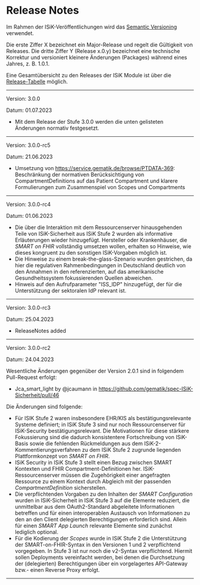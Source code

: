 # Release Notes

Im Rahmen der ISiK-Veröffentlichungen wird das [Semantic Versioning](https://semver.org/lang/de/) verwendet.

Die erste Ziffer X bezeichnet ein Major-Release und regelt die Gültigkeit von Releases. Die dritte Ziffer Y (Release x.0.y) bezeichnet eine technische Korrektur und versioniert kleinere Änderungen (Packages) während eines Jahres, z. B. 1.0.1.

Eine Gesamtübersicht zu den Releases der ISiK Module ist über die [Release-Tabelle](https://github.com/gematik/spec-ISiK-Releasematrix/blob/main/ReleaseMatrix.md) möglich.


----
Version: 3.0.0

Datum: 01.07.2023

* Mit dem Release der Stufe 3.0.0 werden die unten gelisteten Änderungen normativ festgesetzt.

----
Version: 3.0.0-rc5

Datum: 21.06.2023

* Umsetzung von https://service.gematik.de/browse/PTDATA-369: Beschränkung der normativen Berücksichtigung von CompartmentDefinitions auf das Patient Compartment und klarere Formulierungen zum Zusammenspiel von Scopes und Compartments

----
Version: 3.0.0-rc4

Datum: 01.06.2023

* Die über die Interaktion mit dem Ressourcenserver hinausgehenden Teile von ISiK-Sicherheit aus ISiK Stufe 2 wurden als informative Erläuterungen wieder hinzugefügt. Hersteller oder Krankenhäuser, die _SMART on FHIR_ vollständig umsetzen wollen, erhalten so Hinweise, wie dieses kongruent zu den sonstigen ISiK-Vorgaben möglich ist.
* Die Hinweise zu einem break-the-glass-Szenario wurden gestrichen, da hier die regulativen Rahmenbedingungen in Deutschland deutlich von den Annahmen in den referenzierten, auf das amerikanische Gesundheitssystem fokussierenden Quellen abweichen.
* Hinweis auf den Aufrufparameter "ISS_IDP" hinzugefügt, der für die Unterstützung der sektoralen IdP relevant ist.

----
Version: 3.0.0-rc3

Datum: 25.04.2023

* ReleaseNotes added

----
Version: 3.0.0-rc2

Datum: 24.04.2023

Wesentliche Änderungen gegenüber der Version 2.0.1 sind in folgendem Pull-Request erfolgt:
* Jca_smart_light by @jcaumann in https://github.com/gematik/spec-ISiK-Sicherheit/pull/46

Die Änderungen sind folgende:
*	Für ISIK Stufe 2 waren insbesondere EHR/KIS als bestätigungsrelevante Systeme definiert; in ISiK Stufe 3 sind nur noch Ressourcenserver für ISiK-Security bestätigungsrelevant. Die Motivationen für diese stärkere Fokussierung sind die dadurch konsistentere Fortschreibung von ISiK-Basis sowie die fehlenden Rückmeldungen aus dem ISiK-2-Kommentierungsverfahren zu dem ISiK Stufe 2 zugrunde liegenden Plattformkonzept von _SMART on FHIR_. 
* ISiK Security in ISiK Stufe 3 stellt einen Bezug zwischen SMART Kontexten und FHIR Compartment-Definitionen her. ISiK-Ressourcenserver müssen die Zugehörigkeit einer angefragten Ressource zu einem Kontext durch Abgleich mit der passenden _CompartmentDefinition_ sicherstellen. 
*	Die verpflichtenden Vorgaben zu den Inhalten der _SMART Configuration_ wurden in ISiK-Sicherheit in ISiK Stufe 3 auf die Elemente reduziert, die unmittelbar aus dem OAuth2-Standard abgeleitete Informationen betreffen und für einen interoperablen Austausch von Informationen zu den an den Client delegierten Berechtigungen erforderlich sind. Allein für einen _SMART App Launch_ relevante Elemente sind zunächst lediglich optional.
*	Für die Kodierung der _Scopes_ wurde in ISiK Stufe 2 die Unterstützung der SMART-on-FHIR-Syntax in den Versionen 1 und 2 verpflichtend vorgegeben. In Stufe 3 ist nur noch die v2-Syntax verpflichtend. Hiermit sollen Deployments vereinfacht werden, bei denen die Durchsetzung der (delegierten) Berechtigungen über ein vorgelagertes API-Gateway bzw.- einen Reverse Proxy erfolgt.


----
